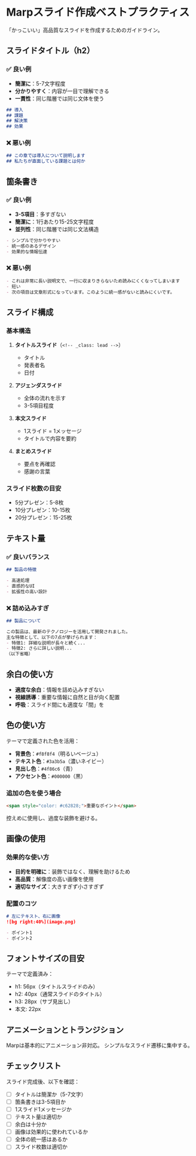 # Marpスライド作成ベストプラクティス

「かっこいい」高品質なスライドを作成するためのガイドライン。

## スライドタイトル（h2）

### ✅ 良い例
- **簡潔に**：5-7文字程度
- **分かりやすく**：内容が一目で理解できる
- **一貫性**：同じ階層では同じ文体を使う

```markdown
## 導入
## 課題
## 解決策
## 効果
```

### ❌ 悪い例
```markdown
## この章では導入について説明します
## 私たちが直面している課題とは何か
```

## 箇条書き

### ✅ 良い例
- **3-5項目**：多すぎない
- **簡潔に**：1行あたり15-25文字程度
- **並列性**：同じ階層では同じ文法構造

```markdown
- シンプルで分かりやすい
- 統一感のあるデザイン
- 効果的な情報伝達
```

### ❌ 悪い例
```markdown
- これは非常に長い説明文で、一行に収まりきらないため読みにくくなってしまいます
- 短い
- 次の項目は文章形式になっています。このように統一感がないと読みにくいです。
```

## スライド構成

### 基本構造

1. **タイトルスライド**（`<!-- _class: lead -->`）
   - タイトル
   - 発表者名
   - 日付

2. **アジェンダスライド**
   - 全体の流れを示す
   - 3-5項目程度

3. **本文スライド**
   - 1スライド = 1メッセージ
   - タイトルで内容を要約

4. **まとめスライド**
   - 要点を再確認
   - 感謝の言葉

### スライド枚数の目安

- 5分プレゼン：5-8枚
- 10分プレゼン：10-15枚
- 20分プレゼン：15-25枚

## テキスト量

### ✅ 良いバランス

```markdown
## 製品の特徴

- 高速処理
- 直感的なUI
- 拡張性の高い設計
```

### ❌ 詰め込みすぎ

```markdown
## 製品について

この製品は、最新のテクノロジーを活用して開発されました。
主な特徴として、以下の7点が挙げられます：
- 特徴1: 詳細な説明が長々と続く...
- 特徴2: さらに詳しい説明...
（以下省略）
```

## 余白の使い方

- **適度な余白**：情報を詰め込みすぎない
- **視線誘導**：重要な情報に自然と目が向く配置
- **呼吸**：スライド間にも適度な「間」を

## 色の使い方

テーマで定義された色を活用：
- **背景色**：`#f8f8f4`（明るいベージュ）
- **テキスト色**：`#3a3b5a`（濃いネイビー）
- **見出し色**：`#4f86c6`（青）
- **アクセント色**：`#000000`（黒）

### 追加の色を使う場合

```markdown
<span style="color: #c62828;">重要なポイント</span>
```

控えめに使用し、過度な装飾を避ける。

## 画像の使用

### 効果的な使い方

- **目的を明確に**：装飾ではなく、理解を助けるため
- **高品質**：解像度の高い画像を使用
- **適切なサイズ**：大きすぎず小さすぎず

### 配置のコツ

```markdown
# 左にテキスト、右に画像
![bg right:40%](image.png)

- ポイント1
- ポイント2
```

## フォントサイズの目安

テーマで定義済み：
- h1: 56px（タイトルスライドのみ）
- h2: 40px（通常スライドのタイトル）
- h3: 28px（サブ見出し）
- 本文: 22px

## アニメーションとトランジション

Marpは基本的にアニメーション非対応。
シンプルなスライド遷移に集中する。

## チェックリスト

スライド完成後、以下を確認：

- [ ] タイトルは簡潔か（5-7文字）
- [ ] 箇条書きは3-5項目か
- [ ] 1スライド1メッセージか
- [ ] テキスト量は適切か
- [ ] 余白は十分か
- [ ] 画像は効果的に使われているか
- [ ] 全体の統一感はあるか
- [ ] スライド枚数は適切か
